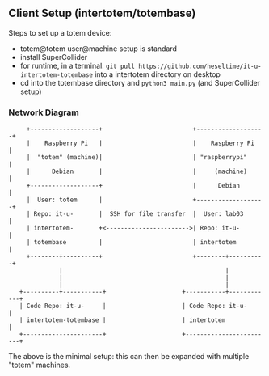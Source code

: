 ## Client Setup (intertotem/totembase)

Steps to set up a totem device:

* totem@totem user@machine setup is standard
* install SuperCollider
* for runtime, in a terminal: `git pull https://github.com/heseltime/it-u-intertotem-totembase` into a intertotem directory on desktop
* cd into the totembase directory and `python3 main.py` (and SuperCollider setup)

### Network Diagram

```
     +-------------------+                         +-------------------+
     |    Raspberry Pi   |                         |    Raspberry Pi   |
     |  "totem" (machine)|                         | "raspberrypi"     |
     |      Debian       |                         |     (machine)     |
     +-------------------+                         |      Debian       |
     |  User: totem      |                         +-------------------+
     | Repo: it-u-       |  SSH for file transfer  |  User: lab03      |
     | intertotem-       +<----------------------->| Repo: it-u-       |
     | totembase         |                         | intertotem        |
     +--------+----------+                         +--------+----------+
              |                                             |  
              |                                             |
              |                                             |  
   +----------+-----------+                     +-----------+------------+
   | Code Repo: it-u-     |                     | Code Repo: it-u-       |
   | intertotem-totembase |                     | intertotem             |
   +----------------------+                     +------------------------+

```

The above is the minimal setup: this can then be expanded with multiple "totem" machines.
